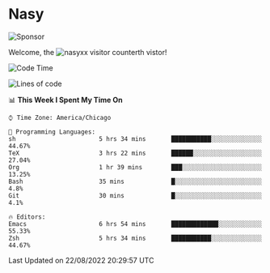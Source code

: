# Nasy

<!--
<p align="center">
<img height="200" src="https://github-readme-stats.vercel.app/api?username=nasyxx&count_private=true&show_icons=true&theme=dracula&include_all_commits=true"/>
<img height="200" src="https://github-readme-stats.vercel.app/api/top-langs/?username=nasyxx&theme=dracula&hide=html,jupyter+notebook&count_private=true&show_icons=true"/>
</p>

  
----------------
-->

![Sponsor](https://img.shields.io/static/v1.svg?label=Sponsor&message=%E2%9D%A4&logo=GitHub&style=flat&color=pink)
 
Welcome, the ![nasyxx visitor counter](https://count.getloli.com/get/@nasyxx?theme=rule34)th vistor!
 
<!--START_SECTION:waka-->
![Code Time](http://img.shields.io/badge/Code%20Time-2%2C567%20hrs%2051%20mins-blue)

![Lines of code](https://img.shields.io/badge/From%20Hello%20World%20I%27ve%20Written-5%20Million%20lines%20of%20code-blue)

📊 **This Week I Spent My Time On** 

```text
⌚︎ Time Zone: America/Chicago

💬 Programming Languages: 
sh                       5 hrs 34 mins       ███████████░░░░░░░░░░░░░░   44.67% 
TeX                      3 hrs 22 mins       ██████░░░░░░░░░░░░░░░░░░░   27.04% 
Org                      1 hr 39 mins        ███░░░░░░░░░░░░░░░░░░░░░░   13.25% 
Bash                     35 mins             █░░░░░░░░░░░░░░░░░░░░░░░░   4.8% 
Git                      30 mins             █░░░░░░░░░░░░░░░░░░░░░░░░   4.1%

🔥 Editors: 
Emacs                    6 hrs 54 mins       █████████████░░░░░░░░░░░░   55.33% 
Zsh                      5 hrs 34 mins       ███████████░░░░░░░░░░░░░░   44.67%

```


 Last Updated on 22/08/2022 20:29:57 UTC
<!--END_SECTION:waka-->

<!-- ![visitors](https://visitor-badge.laobi.icu/badge?page_id=nasyxx.nasyxx) -->
